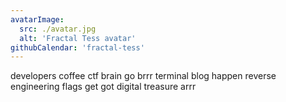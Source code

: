 ```yaml
---
avatarImage:
  src: ./avatar.jpg
  alt: 'Fractal Tess avatar'
githubCalendar: 'fractal-tess'
---
```


developers coffee ctf brain go brrr terminal blog happen reverse engineering flags get got digital treasure arrr
